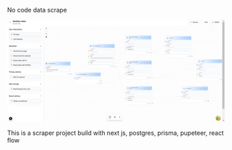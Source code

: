 No code data scrape

![Image Alt](https://github.com/nich-nichy/scraper-dev/blob/d55fe2eea7d8a96d1fca30899a476d6d0a9a2cce/public/flow.png)

This is a scraper project build with next js, postgres, prisma, pupeteer, react flow
